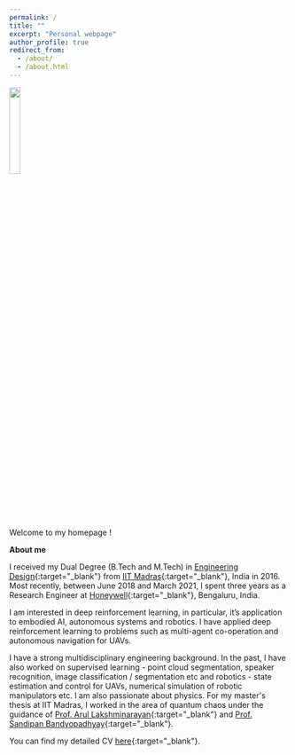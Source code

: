 ```yaml
---
permalink: /
title: ""
excerpt: "Personal webpage"
author_profile: true
redirect_from: 
  - /about/
  - /about.html
---
```

<p>
<img src="https://adi3e08.github.io/images/profile_picture.jpg" width="20%" height="20%"/>
</p>
Welcome to my homepage !

**About me**

I received my Dual Degree (B.Tech and M.Tech) in [Engineering Design](https://ed.iitm.ac.in){:target="_blank"} from [IIT Madras](https://www.iitm.ac.in/){:target="_blank"}, India in 2016. Most recently, between June 2018 and March 2021, I spent three years as a Research Engineer at [Honeywell](https://www.honeywell.com){:target="_blank"}, Bengaluru, India.

I am interested in deep reinforcement learning, in particular, it’s application to embodied AI, autonomous systems and robotics. I have applied deep reinforcement learning to problems such as multi-agent co-operation and autonomous navigation for UAVs.

I have a strong multidisciplinary engineering background. In the past, I have also worked on supervised learning - point cloud segmentation, speaker recognition, image classification / segmentation etc and robotics - state estimation and control for UAVs, numerical simulation of robotic manipulators etc. I am also passionate about physics. For my master's thesis at IIT Madras, I worked in the area of quantum chaos under the guidance of [Prof. Arul Lakshminarayan](https://physics.iitm.ac.in/~arul/index.html){:target="_blank"} and [Prof. Sandipan Bandyopadhyay](https://ed.iitm.ac.in/~sandipan/){:target="_blank"}.

You can find my detailed CV [here](https://adi3e08.github.io/files/cv.pdf){:target="_blank"}.
